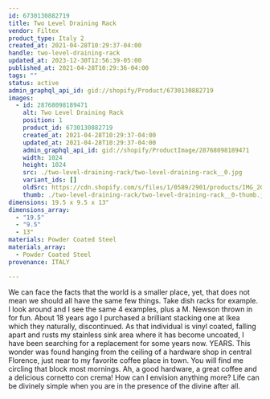 ```yaml
---
id: 6730130882719
title: Two Level Draining Rack
vendor: Filtex
product_type: Italy 2
created_at: 2021-04-28T10:29:37-04:00
handle: two-level-draining-rack
updated_at: 2023-12-30T12:56:39-05:00
published_at: 2021-04-28T10:29:36-04:00
tags: ""
status: active
admin_graphql_api_id: gid://shopify/Product/6730130882719
images:
  - id: 28768098189471
    alt: Two Level Draining Rack
    position: 1
    product_id: 6730130882719
    created_at: 2021-04-28T10:29:37-04:00
    updated_at: 2021-04-28T10:29:37-04:00
    admin_graphql_api_id: gid://shopify/ProductImage/28768098189471
    width: 1024
    height: 1024
    src: ./two-level-draining-rack/two-level-draining-rack__0.jpg
    variant_ids: []
    oldSrc: https://cdn.shopify.com/s/files/1/0589/2901/products/IMG_20190604_193623.jpg?v=1619620177
    thumb: ./two-level-draining-rack/two-level-draining-rack__0-thumb.jpg
dimensions: 19.5 x 9.5 x 13"
dimensions_array:
  - "19.5"
  - "9.5"
  - 13"
materials: Powder Coated Steel
materials_array:
  - Powder Coated Steel
provenance: ITALY

---
```


We can face the facts that the world is a smaller place, yet, that does not mean we should all have the same few things. Take dish racks for example. I look around and I see the same 4 examples, plus a M. Newson thrown in for fun. About 18 years ago I purchased a brilliant stacking one at Ikea which they naturally, discontinued. As that individual is vinyl coated, falling apart and rusts my stainless sink area where it has become uncoated, I have been searching for a replacement for some years now. YEARS. This wonder was found hanging from the ceiling of a hardware shop in central Florence, just near to my favorite coffee place in town. You will find me circling that block most mornings. Ah, a good hardware, a great coffee and a delicious cornetto con crema! How can I envision anything more? Life can be divinely simple when you are in the presence of the divine after all.